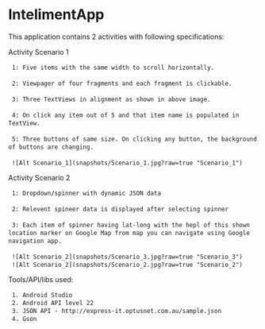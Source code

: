 # IntelimentApp


This application contains 2 activities with following specifications:

Activity Scenario 1

	 1: Five items with the same width to scroll horizontally.

	 2: Viewpager of four fragments and each fragment is clickable.

	 3: Three TextViews in alignment as shown in above image.

	 4: On click any item out of 5 and that item name is populated in TextView.

	 5: Three buttons of same size. On clicking any button, the background of buttons are changing.

	 ![Alt Scenario_1](snapshots/Scenario_1.jpg?raw=true "Scenario_1")

Activity Scenario 2

	 1: Dropdown/spinner with dynamic JSON data

	 2: Relevent spineer data is displayed after selecting spinner

	 3: Each item of spinner having lat-long with the hepl of this shown location marker on Google Map from map you can navigate using Google navigation app.

	 ![Alt Scenario_2](snapshots/Scenario_3.jpg?raw=true "Scenario_3")
	 ![Alt Scenario_2](snapshots/Scenario_2.jpg?raw=true "Scenario_2")


Tools/API/libs used:

	 1. Android Studio
	 2. Android API level 22
	 3. JSON API - http://express-it.optusnet.com.au/sample.json
	 4. Gson